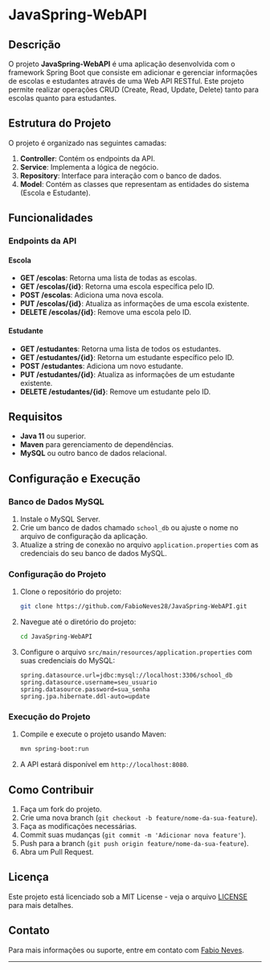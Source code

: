 # JavaSpring-WebAPI

## Descrição

O projeto **JavaSpring-WebAPI** é uma aplicação desenvolvida com o framework Spring Boot que consiste em adicionar e gerenciar informações de escolas e estudantes através de uma Web API RESTful. Este projeto permite realizar operações CRUD (Create, Read, Update, Delete) tanto para escolas quanto para estudantes.

## Estrutura do Projeto

O projeto é organizado nas seguintes camadas:

1. **Controller**: Contém os endpoints da API.
2. **Service**: Implementa a lógica de negócio.
3. **Repository**: Interface para interação com o banco de dados.
4. **Model**: Contém as classes que representam as entidades do sistema (Escola e Estudante).

## Funcionalidades

### Endpoints da API

#### Escola

- **GET /escolas**: Retorna uma lista de todas as escolas.
- **GET /escolas/{id}**: Retorna uma escola específica pelo ID.
- **POST /escolas**: Adiciona uma nova escola.
- **PUT /escolas/{id}**: Atualiza as informações de uma escola existente.
- **DELETE /escolas/{id}**: Remove uma escola pelo ID.

#### Estudante

- **GET /estudantes**: Retorna uma lista de todos os estudantes.
- **GET /estudantes/{id}**: Retorna um estudante específico pelo ID.
- **POST /estudantes**: Adiciona um novo estudante.
- **PUT /estudantes/{id}**: Atualiza as informações de um estudante existente.
- **DELETE /estudantes/{id}**: Remove um estudante pelo ID.

## Requisitos

- **Java 11** ou superior.
- **Maven** para gerenciamento de dependências.
- **MySQL** ou outro banco de dados relacional.

## Configuração e Execução

### Banco de Dados MySQL

1. Instale o MySQL Server.
2. Crie um banco de dados chamado `school_db` ou ajuste o nome no arquivo de configuração da aplicação.
3. Atualize a string de conexão no arquivo `application.properties` com as credenciais do seu banco de dados MySQL.

### Configuração do Projeto

1. Clone o repositório do projeto:
    ```sh
    git clone https://github.com/FabioNeves28/JavaSpring-WebAPI.git
    ```

2. Navegue até o diretório do projeto:
    ```sh
    cd JavaSpring-WebAPI
    ```

3. Configure o arquivo `src/main/resources/application.properties` com suas credenciais do MySQL:
    ```properties
    spring.datasource.url=jdbc:mysql://localhost:3306/school_db
    spring.datasource.username=seu_usuario
    spring.datasource.password=sua_senha
    spring.jpa.hibernate.ddl-auto=update
    ```

### Execução do Projeto

1. Compile e execute o projeto usando Maven:
    ```sh
    mvn spring-boot:run
    ```

2. A API estará disponível em `http://localhost:8080`.

## Como Contribuir

1. Faça um fork do projeto.
2. Crie uma nova branch (`git checkout -b feature/nome-da-sua-feature`).
3. Faça as modificações necessárias.
4. Commit suas mudanças (`git commit -m 'Adicionar nova feature'`).
5. Push para a branch (`git push origin feature/nome-da-sua-feature`).
6. Abra um Pull Request.

## Licença

Este projeto está licenciado sob a MIT License - veja o arquivo [LICENSE](LICENSE) para mais detalhes.

## Contato

Para mais informações ou suporte, entre em contato com [Fabio Neves](mailto:seuemail@example.com).

---
